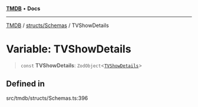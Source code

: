 [**TMDB**](../../../README.md) • **Docs**

***

[TMDB](../../../README.md) / [structs/Schemas](../README.md) / TVShowDetails

# Variable: TVShowDetails

> `const` **TVShowDetails**: `ZodObject`\<[`TVShowDetails`](../type-aliases/TVShowDetails.md)\>

## Defined in

src/tmdb/structs/Schemas.ts:396
